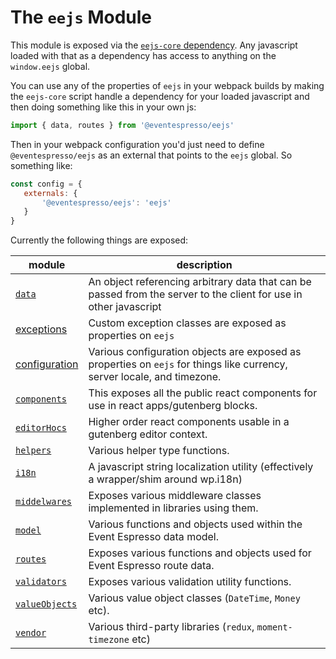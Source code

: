 # The `eejs` Module

This module is exposed via the [`eejs-core` dependency](eejs-core-dependency.md).  Any javascript loaded with that as a dependency has access to anything on the `window.eejs` global.

You can use any of the properties of `eejs` in your webpack builds by making the `eejs-core` script handle a dependency for your loaded javascript and then doing something like this in your own js:

```js
import { data, routes } from '@eventespresso/eejs'
```

Then in your webpack configuration you'd just need to define `@eventespresso/eejs` as an external that points to the `eejs` global.  So something like:

```js
const config = {
   externals: {
       '@eventespresso/eejs': 'eejs'
   }
}
```

Currently the following things are exposed:

| module                                                     |                                                            description                                                                                                             |
| -----------------------------------------------------------| -----------------------------------------------------------------------------------------------------------------------------------------------------------------------------------|
| [`data`](./data.md)                                        |                                                            An object referencing arbitrary data that can be passed from the server to the client for use in other javascript       |
| [exceptions](./exceptions.md)                              |                                                            Custom exception classes are exposed as properties on `eejs`                                                            |
| [configuration](./configuration.md)                        |                                                            Various configuration objects are exposed as properties on `eejs` for things like currency, server locale, and timezone.|
| [`components`](../components/README.md)                    |                                                            This exposes all the public react components for use in react apps/gutenberg blocks.                                    |
| [`editorHocs`](../editor-higher-order-components/README.md)|                                                            Higher order react components usable in a gutenberg editor context.                                                     |
| [`helpers`](./helpers.md)                                  |                                                            Various helper type functions.                                                                                          |
| [`i18n`](./i18n.md)                                        |                                                            A javascript string localization utility (effectively a wrapper/shim around wp.i18n)                                    |
| [`middelwares`](./middlewares.md)                          |                                                            Exposes various middleware classes implemented in libraries using them.                                                 |
| [`model`](./model.md)                                      |                                                            Various functions and objects used within the Event Espresso data model.
| [`routes`](./routes.md)                                                           |         Exposes various functions and objects used for Event Espresso route data.                                                                                                                                                                           |
| [`validators`](./validators.md)                                                           |           Exposes various validation utility functions.                                                                                                                                                                         |
| [`valueObjects`](../value-objects/README.md) | Various value object classes (`DateTime`, `Money` etc). |
| [`vendor`](./vendor.md)                                                           | Various third-party libraries (`redux`, `moment-timezone` etc)                                                                                                                                                                                    |